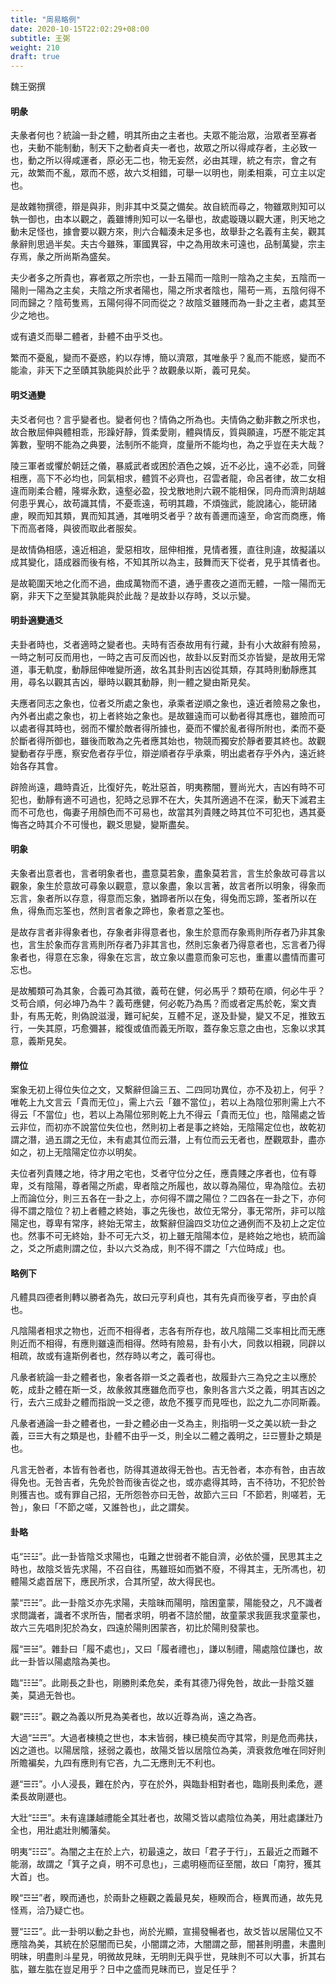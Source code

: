 ```yaml
---
title: "周易略例"
date: 2020-10-15T22:02:29+08:00
subtitle: 王弼
weight: 210
draft: true
---
```



<p class="text-right">魏王弼撰</p>

#### 明彖

夫彖者何也？統論一卦之體，明其所由之主者也。夫眾不能治眾，治眾者至寡者也，夫動不能制動，制天下之動者貞夫一者也，故眾之所以得咸存者，主必致一也，動之所以得咸運者，原必无二也，物无妄然，必由其理，統之有宗，會之有元，故繁而不亂，眾而不惑，故六爻相錯，可舉一以明也，剛柔相乘，可立主以定也。

是故雜物撰德，辯是與非，則非其中爻莫之備矣。故自統而尋之，物雖眾則知可以執一御也，由本以觀之，義雖博則知可以一名舉也，故處璇璣以觀大運，則天地之動未足怪也，據會要以觀方來，則六合輻湊未足多也，故舉卦之名義有主矣，觀其彖辭則思過半矣。夫古今雖殊，軍國異容，中之為用故未可遠也，品制萬變，宗主存焉，彖之所尚斯為盛矣。

夫少者多之所貴也，寡者眾之所宗也，一卦五陽而一陰則一陰為之主矣，五陰而一陽則一陽為之主矣，夫陰之所求者陽也，陽之所求者陰也，陽苟一焉，五陰何得不同而歸之？陰苟隻焉，五陽何得不同而從之？故陰爻雖賤而為一卦之主者，處其至少之地也。

或有遺爻而舉二體者，卦體不由乎爻也。

繁而不憂亂，變而不憂惑，約以存博，簡以濟眾，其唯彖乎？亂而不能惑，變而不能渝，非天下之至賾其孰能與於此乎？故觀彖以斯，義可見矣。

#### 明爻通變

夫爻者何也？言乎變者也。變者何也？情偽之所為也。夫情偽之動非數之所求也，故合散屈伸與體相乖，形躁好靜，質柔愛剛，體與情反，質與願違，巧歷不能定其筭數，聖明不能為之典要，法制所不能齊，度量所不能均也，為之乎豈在夫大哉？

陵三軍者或懼於朝廷之儀，暴威武者或困於酒色之娛，近不必比，遠不必乖，同聲相應，高下不必均也，同氣相求，體質不必齊也，召雲者龍，命呂者律，故二女相違而剛柔合體，隆墀永歎，遠壑必盈，投戈散地則六親不能相保，同舟而濟則胡越何患乎異心，故苟識其情，不憂乖遠，苟明其趣，不煩強武，能說諸心，能研諸慮，睽而知其類，異而知其通，其唯明爻者乎？故有善邇而遠至，命宮而商應，脩下而高者降，與彼而取此者服矣。

是故情偽相感，遠近相追，愛惡相攻，屈伸相推，見情者獲，直往則違，故擬議以成其變化，語成器而後有格，不知其所以為主，鼓舞而天下從者，見乎其情者也。

是故範圍天地之化而不過，曲成萬物而不遺，通乎晝夜之道而无體，一陰一陽而无窮，非天下之至變其孰能與於此哉？是故卦以存時，爻以示變。

#### 明卦適變通爻

夫卦者時也，爻者適時之變者也。夫時有否泰故用有行藏，卦有小大故辭有險易，一時之制可反而用也，一時之吉可反而凶也，故卦以反對而爻亦皆變，是故用无常道，事无軌度，動靜屈伸唯變所適，故名其卦則吉凶從其類，存其時則動靜應其用，尋名以觀其吉凶，舉時以觀其動靜，則一體之變由斯見矣。

夫應者同志之象也，位者爻所處之象也，承乘者逆順之象也，遠近者險易之象也，內外者出處之象也，初上者終始之象也。是故雖遠而可以動者得其應也，雖險而可以處者得其時也，弱而不懼於敵者得所據也，憂而不懼於亂者得所附也，柔而不憂於斷者得所御也，雖後而敢為之先者應其始也，物競而獨安於靜者要其終也。故觀變動者存乎應，察安危者存乎位，辯逆順者存乎承乘，明出處者存乎外內，遠近終始各存其會。

辟險尚遠，趣時貴近，比復好先，乾壯惡首，明夷務闇，豐尚光大，吉凶有時不可犯也，動靜有適不可過也，犯時之忌罪不在大，失其所適過不在深，動天下滅君主而不可危也，侮妻子用顏色而不可易也，故當其列貴賤之時其位不可犯也，遇其憂悔吝之時其介不可慢也，觀爻思變，變斯盡矣。

#### 明象

夫象者出意者也，言者明象者也，盡意莫若象，盡象莫若言，言生於象故可尋言以觀象，象生於意故可尋象以觀意，意以象盡，象以言著，故言者所以明象，得象而忘言，象者所以存意，得意而忘象，猶蹄者所以在兔，得兔而忘蹄，筌者所以在魚，得魚而忘筌也，然則言者象之蹄也，象者意之筌也。

是故存言者非得象者也，存象者非得意者也，象生於意而存象焉則所存者乃非其象也，言生於象而存言焉則所存者乃非其言也，然則忘象者乃得意者也，忘言者乃得象者也，得意在忘象，得象在忘言，故立象以盡意而象可忘也，重畫以盡情而畫可忘也。

是故觸類可為其象，合義可為其徵，義苟在健，何必馬乎？類苟在順，何必牛乎？爻苟合順，何必坤乃為牛？義苟應健，何必乾乃為馬？而或者定馬於乾，案文責卦，有馬无乾，則偽說滋漫，難可紀矣，互體不足，遂及卦變，變又不足，推致五行，一失其原，巧愈彌甚，縱復或值而義无所取，蓋存象忘意之由也，忘象以求其意，義斯見矣。

#### 辯位

案象无初上得位失位之文，又繫辭但論三五、二四同功異位，亦不及初上，何乎？唯乾上九文言云「貴而无位」，需上六云「雖不當位」，若以上為陰位邪則需上六不得云「不當位」也，若以上為陽位邪則乾上九不得云「貴而无位」也，陰陽處之皆云非位，而初亦不說當位失位也，然則初上者是事之終始，无陰陽定位也，故乾初謂之潛，過五謂之无位，未有處其位而云潛，上有位而云无者也，歷觀眾卦，盡亦如之，初上无陰陽定位亦以明矣。

夫位者列貴賤之地，待才用之宅也，爻者守位分之任，應貴賤之序者也，位有尊卑，爻有陰陽，尊者陽之所處，卑者陰之所履也，故以尊為陽位，卑為陰位。去初上而論位分，則三五各在一卦之上，亦何得不謂之陽位？二四各在一卦之下，亦何得不謂之陰位？初上者體之終始，事之先後也，故位无常分，事无常所，非可以陰陽定也，尊卑有常序，終始无常主，故繫辭但論四爻功位之通例而不及初上之定位也。然事不可无終始，卦不可无六爻，初上雖无陰陽本位，是終始之地也，統而論之，爻之所處則謂之位，卦以六爻為成，則不得不謂之「六位時成」也。

#### 略例下

凡體具四德者則轉以勝者為先，故曰元亨利貞也，其有先貞而後亨者，亨由於貞也。

凡陰陽者相求之物也，近而不相得者，志各有所存也，故凡陰陽二爻率相比而无應則近而不相得，有應則雖遠而相得。然時有險易，卦有小大，同救以相親，同辟以相疏，故或有違斯例者也，然存時以考之，義可得也。

凡彖者統論一卦之體者也，象者各辯一爻之義者也，故履卦六三為兌之主以應於乾，成卦之體在斯一爻，故彖敘其應雖危而亨也，象則各言六爻之義，明其吉凶之行，去六三成卦之體而指說一爻之德，故危不獲亨而見咥也，訟之九二亦同斯義。

凡彖者通論一卦之體者也，一卦之體必由一爻為主，則指明一爻之美以統一卦之義，☲☰大有之類是也，卦體不由乎一爻，則全以二體之義明之，☳☲豐卦之類是也。

凡言无咎者，本皆有咎者也，防得其道故得无咎也。吉无咎者，本亦有咎，由吉故得免也。无咎吉者，先免於咎而後吉從之也，或亦處得其時，吉不待功，不犯於咎則獲吉也。或有罪自己招，无所怨咎亦曰无咎，故節六三曰「不節若，則嗟若，无咎」，象曰「不節之嗟，又誰咎也」，此之謂矣。

#### 卦略

屯<q>☵☳</q>。此一卦皆陰爻求陽也，屯難之世弱者不能自濟，必依於彊，民思其主之時也，故陰爻皆先求陽，不召自往，馬雖班如而猶不廢，不得其主，无所馮也，初體陽爻處首居下，應民所求，合其所望，故大得民也。

蒙<q>☶☵</q>。此一卦陰爻亦先求陽，夫陰昧而陽明，陰困童蒙，陽能發之，凡不識者求問識者，識者不求所告，闇者求明，明者不諮於闇，故童蒙求我匪我求童蒙也，故六三先唱則犯於為女，四遠於陽則困蒙吝，初比於陽則發蒙也。

履<q>☰☱</q>。雜卦曰「履不處也」，又曰「履者禮也」，謙以制禮，陽處陰位謙也，故此一卦皆以陽處陰為美也。

臨<q>☷☱</q>。此剛長之卦也，剛勝則柔危矣，柔有其德乃得免咎，故此一卦陰爻雖美，莫過无咎也。

觀<q>☴☷</q>。觀之為義以所見為美者也，故以近尊為尚，遠之為吝。

大過<q>☱☴</q>。大過者棟橈之世也，本末皆弱，棟已橈矣而守其常，則是危而弗扶，凶之道也。以陽居陰，拯弱之義也，故陽爻皆以居陰位為美，濟衰救危唯在同好則所贍褊矣，九四有應則有它吝，九二无應則无不利也。

遯<q>☰☶</q>。小人浸長，難在於內，亨在於外，與臨卦相對者也，臨剛長則柔危，遯柔長故剛遯也。

大壯<q>☳☰</q>。未有違謙越禮能全其壯者也，故陽爻皆以處陰位為美，用壯處謙壯乃全也，用壯處壯則觸藩矣。

明夷<q>☷☲</q>。為闇之主在於上六，初最遠之，故曰「君子于行」，五最近之而難不能溺，故謂之「箕子之貞，明不可息也」，三處明極而征至闇，故曰「南狩，獲其大首」也。

睽<q>☲☱</q>者，睽而通也，於兩卦之極觀之義最見矣，極睽而合，極異而通，故先見怪焉，洽乃疑亡也。

豐<q>☳☲</q>。此一卦明以動之卦也，尚於光顯，宣揚發暢者也，故爻皆以居陽位又不應陰為美，其統在於惡闇而已矣，小闇謂之沛，大闇謂之蔀，闇甚則明盡，未盡則明昧，明盡則斗星見，明微故見昧，无明則无與乎世，見昧則不可以大事，折其右肱，雖左肱在豈足用乎？日中之盛而見昧而已，豈足任乎？